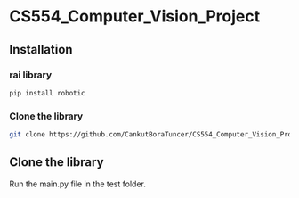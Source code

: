 # CS554_Computer_Vision_Project

## Installation

### rai library
```bash
pip install robotic
```

### Clone the library
```bash
git clone https://github.com/CankutBoraTuncer/CS554_Computer_Vision_Project.git
```

## Clone the library
Run the main.py file in the test folder.

